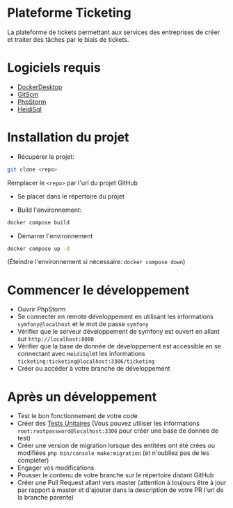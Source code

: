 # Plateforme Ticketing

La plateforme de tickets permettant aux services des entreprises de créer et traiter des tâches par le biais de tickets.

# Logiciels requis

- [DockerDesktop](https://docs.docker.com/desktop/install/windows-install/)
- [GitScm](https://git-scm.com/)
- [PhpStorm](https://www.jetbrains.com/phpstorm/)
- [HeidiSql](https://www.heidisql.com/download.php)

# Installation du projet

- Récupérer le projet:

```sh
git clone <repo>
```

Remplacer le `<repo>` par l'url du projet GitHub

- Se placer dans le répertoire du projet

- Build l'environnement:

```sh
docker compose build
```

- Démarrer l'environnement

```sh
docker compose up -d
```

(Éteindre l'environnement si nécessaire: `docker compose down`)

# Commencer le développement

- Ouvrir PhpStorm
- Se connecter en remote développement en utilisant les informations `symfony@localhost` et le mot de passe `symfony`
- Vérifier que le serveur développement de symfony est ouvert en allant sur `http://localhost:8080`
- Vérifier que la base de donnée de développement est accessible en se connectant avec `HeidiSql`et les informations
  `ticketing:ticketing@localhost:3306/ticketing`
- Créer ou accéder à votre branche de développement

# Après un développement

- Test le bon fonctionnement de votre code
- Créer des [Tests Unitaires](tests.md)
  (Vous pouvez utiliser les informations `root:rootpassword@localhost:3306` pour créer une base de donnée de test)
- Créer une version de migration lorsque des entitées ont été crées ou modifiées `php bin/console make:migration` (et
  n'oubliez pas de les compléter)
- Engager vos modifications
- Pousser le contenu de votre branche sur le répertoire distant GitHub
- Créer une Pull Request allant vers master (attention à toujours être à jour par rapport à master et d'ajouter dans la
  description de votre PR l'url de la branche parente)
